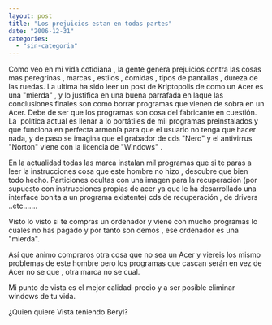 ```yaml
---
layout: post
title: "Los prejuicios estan en todas partes"
date: "2006-12-31"
categories: 
  - "sin-categoria"
---
```


Como veo en mi vida cotidiana , la gente genera prejuicios contra las cosas mas peregrinas , marcas , estilos , comidas , tipos de pantallas , dureza de las ruedas. La ultima ha sido leer un post de Kriptopolis de como un Acer es una "mierda" , y lo justifica en una buena parrafada en laque las conclusiones finales son como borrar programas que vienen de sobra en un Acer. Debe de ser que los programas son cosa del fabricante en cuestión. La  política actual es llenar a lo portátiles de mil programas preinstalados y que funciona en perfecta armonía para que el usuario no tenga que hacer nada, y de paso se imagina que el grabador de cds "Nero" y el antivirrus "Norton" viene con la licencia de "Windows" .

En la actualidad todas las marca instalan mil programas que si te paras a leer la instrucciones cosa que este hombre no hizo , descubre que bien todo hecho. Particiones ocultas con una imagen para la recuperación (por supuesto con instrucciones propias de acer ya que le ha desarrollado una interface bonita a un programa existente) cds de recuperación , de drivers ..etc.......

Visto lo visto si te compras un ordenador y viene con mucho programas lo cuales no has pagado y por tanto son demos , ese ordenador es una "mierda".

Así que animo compraros otra cosa que no sea un Acer y viereis los mismo problemas de este hombre pero los programas que cascan serán en vez de Acer no se que , otra marca no se cual.

Mi punto de vista es el mejor calidad-precio y a ser posible eliminar windows de tu vida.

¿Quien quiere Vista teniendo Beryl?

